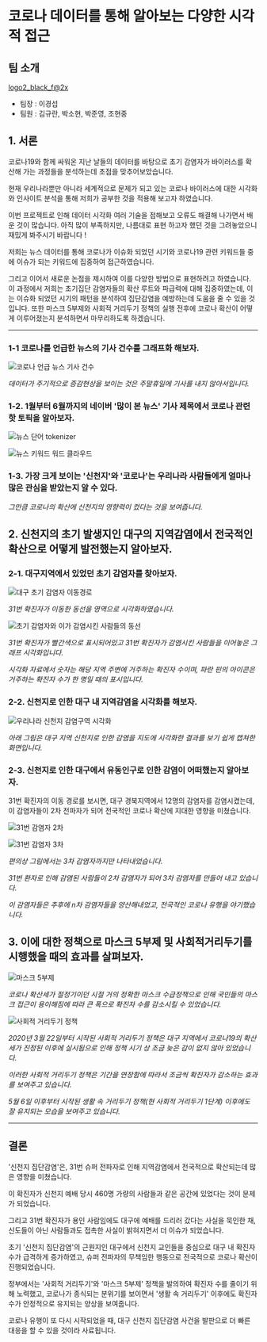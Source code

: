 # 코로나 데이터를 통해 알아보는 다양한 시각적 접근

## 팀 소개
[logo2_black_f@2x](https://user-images.githubusercontent.com/57716832/94366975-70e69500-0116-11eb-821b-089995254fe9.png)

* 팀장 : 이경섭
* 팀원 : 김규란, 박소현, 박준영, 조현중

## 1. 서론

코로나19와 함께 싸워온 지난 날들의 데이터를 바탕으로 초기 감염자가 바이러스를 확산해 가는 과정들을 분석하는데 초점을 맞추어보았습니다.

현재 우리나라뿐만 아니라 세계적으로 문제가 되고 있는 코로나 바이러스에 대한 시각화와 인사이트 분석을 통해 저희가 공부한 것을 적용해 보고자 하였습니다. 

이번 프로젝트로 인해 데이터 시각화 여러 기술을 접해보고 오류도 해결해 나가면서 배운 것이 많습니다. 아직 많이 부족하지만, 나름대로 표현 하고자 했던 것을 그려놓았으니 재밌게 봐주시기 바랍니다 !

저희는 뉴스 데이터를 통해 코로나가 이슈화 되었던 시기와 코로나19 관련 키워드들 중에 이슈가 되는 키워드에 집중하여 접근하였습니다. 

그리고 이어서 새로운 논점을 제시하여 이를 다양한 방법으로 표현하려고 하였습니다. 이 과정에서 저희는 초기집단 감염자들의 확산 루트와 파급력에 대해 집중하였는데, 이는 이슈화 되었던 시기의 패턴을 분석하여 집단감염을 예방하는데 도움을 줄 수 있을 것입니다. 또한 마스크 5부제와 사회적 거리두기 정책의 실행 전후에 코로나 확산이 어떻게 이루어졌는지 분석하면서 마무리하도록 하겠습니다.

***

### 1-1 코로나를 언급한 뉴스의 기사 건수를 그래프화 해보자.

![코로나 언급 뉴스 기사 건수](https://github.com/Leegyeongseob/corona_data_analysis/assets/67867076/48917008-ee83-40de-a394-42ff64de4ac1)

*데이터가 주기적으로 증감현상을 보이는 것은 주말휴일에 기사를 내지 않아서입니다.*

### 1-2. 1월부터 6월까지의 네이버 '많이 본 뉴스' 기사 제목에서 코로나 관련 핫 토픽을 알아보자.

![뉴스 단어 tokenizer](https://github.com/Leegyeongseob/corona_data_analysis/assets/67867076/7d0a0ead-3196-4404-9aaa-6ab9e49a4279)

![뉴스 키워드 워드 클라우드](https://github.com/Leegyeongseob/corona_data_analysis/assets/67867076/f4987e4a-ed0b-40be-ada2-e94074dd2b92)

### 1-3. 가장 크게 보이는 '신천지'와 '코로나'는 우리나라 사람들에게 얼마나 많은 관심을 받았는지 알 수 있다.


*그만큼 코로나의 확산에 신천지의 영향력이 컸다는 것을 보여줍니다.*

## 2. 신천지의 초기 발생지인 대구의 지역감염에서 전국적인 확산으로 어떻게 발전했는지 알아보자.

### 2-1. 대구지역에서 있었던 초기 감염자를 찾아보자.

![대구 초기 감염자 이동경로](https://github.com/Leegyeongseob/corona_data_analysis/assets/67867076/cf156309-5605-483a-854b-b3137dc9b7ea)

*31번 확진자가 이동한 동선을 영역으로 시각화하였습니다.*

![초기 감염자와 이가 감염시킨 사람들의 동선](https://github.com/Leegyeongseob/corona_data_analysis/assets/67867076/d6929115-001b-4538-bf11-a3a2427da4e4)

*31번 확진자가 빨간색으로 표시되어있고 31번 확진자가 감염시킨 사람들을 이어놓은 그래프 시각화입니다.*

*시각화 자료에서 숫자는 해당 지역 주변에 거주하는 확진자 수이며, 파란 핀의 아이콘은 거주하는 확진자 수가 한 명일 때의 표시입니다.*

### 2-2. 신천지로 인한 대구 내 지역감염을 시각화를 해보자.

![우리나라 신천지 감염구역 시각화](https://github.com/Leegyeongseob/corona_data_analysis/assets/67867076/eace3256-a25f-45de-bf75-7d61dc80d348)

*아래 그림은 대구 지역 신천지로 인한 감염을 지도에 시각화한 결과를 보기 쉽게 캡쳐한 화면입니다.*

### 2-3. 신천지로 인한 대구에서 유동인구로 인한 감염이 어떠했는지 알아보자.

31번 확진자의 이동 경로를 보시면, 대구 경북지역에서 12명의 감염자를 감염시켰는데, 이 감염자들이 2차 전파자가 되어 전국적인 코로나 확산에 지대한 영향을 미쳤습니다.

![31번 감염자 2차](https://github.com/Leegyeongseob/corona_data_analysis/assets/67867076/65a32136-f086-4291-87b6-ca825769811d)

![31번 감염자 3차](https://github.com/Leegyeongseob/corona_data_analysis/assets/67867076/b1a4173d-041f-4622-a4b4-c34c5379a735)


*편의상 그림에서는 3차 감염자까지만 나타내었습니다.*

*31번 환자로 인해 감염된 사람들이 2차 감염자가 되어 3차 감염자를 만들어 내고 있습니다.*

*이 감염자들은 추후에 n차 감염자들을 양산해내었고, 전국적인 코로나 유행을 야기했습니다.*

## 3. 이에 대한 정책으로 마스크 5부제 및 사회적거리두기를 시행했을 때의 효과를 살펴보자.

![마스크 5부제](https://github.com/Leegyeongseob/corona_data_analysis/assets/67867076/fba0bc95-4814-450e-90d1-e0f3a5b3d50b)

*코로나 확산세가 절정기이던 시절 거의 정확한 마스크 수급정책으로 인해 국민들의 마스크 접근이 용이해짐에 따라 큰 폭으로 확진자 수를 감소시킬 수 있었습니다.*

![사회적 거리두기 정책](https://github.com/Leegyeongseob/corona_data_analysis/assets/67867076/26fa035c-c681-46e5-8b61-0ce187c1c60e)

*2020년 3월 22일부터 시작된 사회적 거리두기 정책은 대구 지역에서 코로나19의 확산세가 진정된 이후에 실시됨으로 인해 정책 시기 상 조금 늦은 감이 없지 않아 있었습니다.*

*이러한 사회적 거리두기 정책은 기간을 연장함에 따라서 조금씩 확진자가 감소하는 효과를 보여주고 있습니다.*

*5월 6일 이후부터 시작된 생활 속 거리두기 정책(현 사회적 거리두기 1단계) 이후에도 잘 유지되는 모습을 보여주고 있습니다.*

***

## 결론

'신천지 집단감염'은, 31번 슈퍼 전파자로 인해 지역감염에서 전국적으로 확산되는데 많은 영향을 미쳤습니다.

이 확진자가 신천지 예배 당시 460명 가량의 사람들과 같은 공간에 있었다는 것이 문제가 되었습니다. 

그리고 31번 확진자가 용인 사람임에도 대구에 예배를 드리러 갔다는 사실을 묵인한 채, 신도들이 아닌 사람들과도 접촉한 사실이 밝혀지면서 더 이슈가 되었습니다.

초기 '신천지 집단감염'의 근원지인 대구에서 신천지 교인들을 중심으로 대구 내 확진자 수가 급격하게 증가하였고, 슈퍼 전파자의 무책임한 행동으로 전국적으로 코로나 확산이 진행되었습니다.

정부에서는 '사회적 거리두기'와 '마스크 5부제' 정책을 발의하여 확진자 수를 줄이기 위해 노력했고, 코로나가 종식되는 분위기를 보이면서 '생활 속 거리두기' 이후에도 확진자 수가 안정적으로 유지되는 양상을 보여줍니다.

코로나 유행이 또 다시 시작되었을 때, 대구 신천지 집단감염 사건을 발판으로 더 빠른 대응을 할 수 있을 것이라 사료됩니다.

